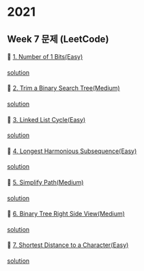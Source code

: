 # 2021
## Week 7 문제 (LeetCode)

####
👀 [1. Number of 1 Bits(Easy)](https://leetcode.com/problems/number-of-1-bits/)
####
[solution]()


####
👀 [2. Trim a Binary Search Tree(Medium)](https://leetcode.com/problems/trim-a-binary-search-tree/)
####
[solution]()


####
👀 [3. Linked List Cycle(Easy)](https://leetcode.com/problems/linked-list-cycle/)
####
[solution]()


####
👀 [4. Longest Harmonious Subsequence(Easy)](https://leetcode.com/problems/longest-harmonious-subsequence/)
####
[solution]()


####
👀 [5. Simplify Path(Medium)](https://leetcode.com/problems/simplify-path/)
####
[solution]()


####
👀 [6. Binary Tree Right Side View(Medium)](https://leetcode.com/problems/binary-tree-right-side-view/)
####
[solution]()


####
👀 [7. Shortest Distance to a Character(Easy)](https://leetcode.com/problems/shortest-distance-to-a-character/)
####
[solution]()
